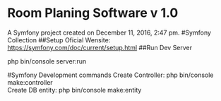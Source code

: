 Room Planing Software v 1.0
============

A Symfony project created on December 11, 2016, 2:47 pm.
#Symfony Collection
##Setup
Oficial Wensite: https://symfony.com/doc/current/setup.html
##Run Dev Server

php bin/console server:run

#Symfony Development commands
Create Controller: php bin/console make:controller \
Create DB entity: php bin/console make:entity